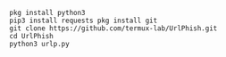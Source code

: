 

    pkg install python3
    pip3 install requests pkg install git
    git clone https://github.com/termux-lab/UrlPhish.git
    cd UrlPhish
    python3 urlp.py
